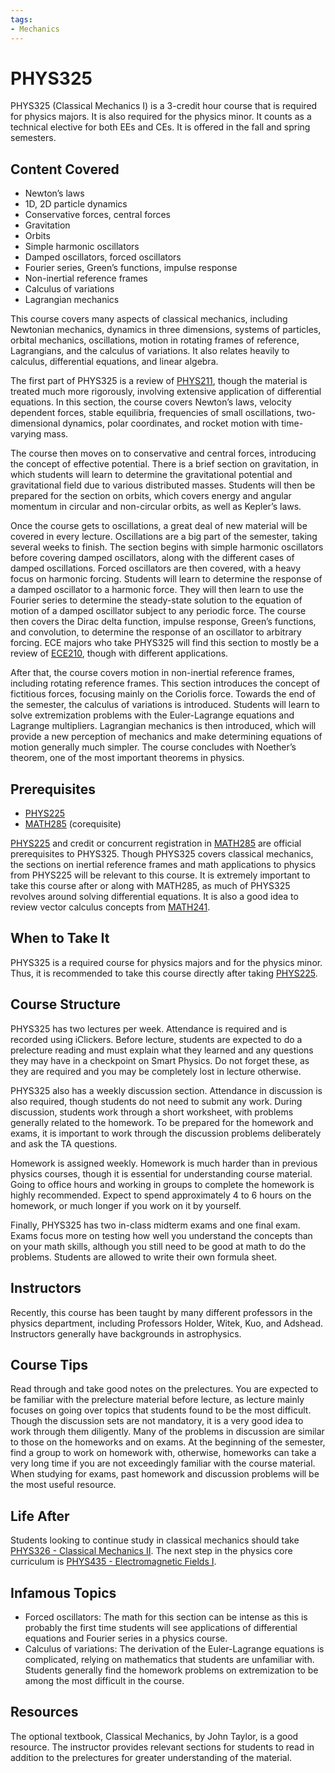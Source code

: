 ```yaml
---
tags:
- Mechanics
---
```

# PHYS325

PHYS325 (Classical Mechanics I) is a 3-credit hour course that is required for physics majors.  It is also required for the physics minor.  It counts as a technical elective for both EEs and CEs.  It is offered in the fall and spring semesters.

## Content Covered

- Newton’s laws
- 1D, 2D particle dynamics
- Conservative forces, central forces
- Gravitation
- Orbits
- Simple harmonic oscillators
- Damped oscillators, forced oscillators
- Fourier series, Green’s functions, impulse response
- Non-inertial reference frames
- Calculus of variations
- Lagrangian mechanics

This course covers many aspects of classical mechanics, including Newtonian mechanics, dynamics in three dimensions, systems of particles, orbital mechanics, oscillations, motion in rotating frames of reference, Lagrangians, and the calculus of variations. It also relates heavily to calculus, differential equations, and linear algebra. 

The first part of PHYS325 is a review of [PHYS211](PHYS211.md), though the material is treated much more rigorously, involving extensive application of differential equations.  In this section, the course covers Newton’s laws, velocity dependent forces, stable equilibria, frequencies of small oscillations, two-dimensional dynamics, polar coordinates, and rocket motion with time-varying mass. 

The course then moves on to conservative and central forces, introducing the concept of effective potential.  There is a brief section on gravitation, in which students will learn to determine the gravitational potential and gravitational field due to various distributed masses.  Students will then be prepared for the section on orbits, which covers energy and angular momentum in circular and non-circular orbits, as well as Kepler’s laws.  

Once the course gets to oscillations, a great deal of new material will be covered in every lecture. Oscillations are a big part of the semester, taking several weeks to finish.  The section begins with simple harmonic oscillators before covering damped oscillators, along with the different cases of damped oscillations.  Forced oscillators are then covered, with a heavy focus on harmonic forcing.  Students will learn to determine the response of a damped oscillator to a harmonic force.  They will then learn to use the Fourier series to determine the steady-state solution to the equation of motion of a damped oscillator subject to any periodic force.  The course then covers the Dirac delta function, impulse response, Green’s functions, and convolution, to determine the response of an oscillator to arbitrary forcing.  ECE majors who take PHYS325 will find this section to mostly be a review of [ECE210](../ECE%20Course%20Offerings/ECE210.md), though with different applications.  

After that, the course covers motion in non-inertial reference frames, including rotating reference frames.  This section introduces the concept of fictitious forces, focusing mainly on the Coriolis force.  Towards the end of the semester, the calculus of variations is introduced.  Students will learn to solve extremization problems with the Euler-Lagrange equations and Lagrange multipliers.  Lagrangian mechanics is then introduced, which will provide a new perception of mechanics and make determining equations of motion generally much simpler.  The course concludes with Noether’s theorem, one of the most important theorems in physics.


## Prerequisites

- [PHYS225](PHYS225.md)
- [MATH285](../MATH%20Course%20Offerings/MATH285.md) (corequisite)

[PHYS225](PHYS225.md) and credit or concurrent registration in [MATH285](../MATH%20Course%20Offerings/MATH285.md) are official prerequisites to PHYS325.  Though PHYS325 covers classical mechanics, the sections on inertial reference frames and math applications to physics from PHYS225 will be relevant to this course.  It is extremely important to take this course after or along with MATH285, as much of PHYS325 revolves around solving differential equations.  It is also a good idea to review vector calculus concepts from [MATH241](../MATH%20Course%20Offerings/MATH241.md).  

## When to Take It

PHYS325 is a required course for physics majors and for the physics minor.  Thus, it is recommended to take this course directly after taking [PHYS225](PHYS225.md). 

## Course Structure

PHYS325 has two lectures per week.  Attendance is required and is recorded using iClickers.  Before lecture, students are expected to do a prelecture reading and must explain what they learned and any questions they may have in a checkpoint on Smart Physics.  Do not forget these, as they are required and you may be completely lost in lecture otherwise.  

PHYS325 also has a weekly discussion section.  Attendance in discussion is also required, though students do not need to submit any work.  During discussion, students work through a short worksheet, with problems generally related to the homework.  To be prepared for the homework and exams, it is important to work through the discussion problems deliberately and ask the TA questions.  

Homework is assigned weekly.  Homework is much harder than in previous physics courses, though it is essential for understanding course material.  Going to office hours and working in groups to complete the homework is highly recommended.  Expect to spend approximately 4 to 6 hours on the homework, or much longer if you work on it by yourself.    

Finally, PHYS325 has two in-class midterm exams and one final exam.  Exams focus more on testing how well you understand the concepts than on your math skills, although you still need to be good at math to do the problems.  Students are allowed to write their own formula sheet.

## Instructors

Recently, this course has been taught by many different professors in the physics department, including Professors Holder, Witek, Kuo, and Adshead.  Instructors generally have backgrounds in astrophysics.

## Course Tips

Read through and take good notes on the prelectures.  You are expected to be familiar with the prelecture material before lecture, as lecture mainly focuses on going over topics that students found to be the most difficult.  Though the discussion sets are not mandatory, it is a very good idea to work through them diligently.  Many of the problems in discussion are similar to those on the homeworks and on exams.  At the beginning of the semester, find a group to work on homework with, otherwise, homeworks can take a very long time if you are not exceedingly familiar with the course material.  When studying for exams, past homework and discussion problems will be the most useful resource.  

## Life After

Students looking to continue study in classical mechanics should take [PHYS326 - Classical Mechanics II](PHYS326.md).  The next step in the physics core curriculum is [PHYS435 - Electromagnetic Fields I](PHYS435.md).  

## Infamous Topics

- Forced oscillators: The math for this section can be intense as this is probably the first time students will see applications of differential equations and Fourier series in a physics course.
- Calculus of variations: The derivation of the Euler-Lagrange equations is complicated, relying on mathematics that students are unfamiliar with.  Students generally find the homework problems on extremization to be among the most difficult in the course.

## Resources

The optional textbook, Classical Mechanics, by John Taylor, is a good resource.  The instructor provides relevant sections for students to read in addition to the prelectures for greater understanding of the material.  